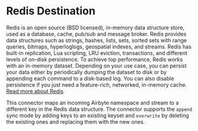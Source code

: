 # Redis Destination

Redis is an open source (BSD licensed), in-memory data structure store, used as a database, cache, pub/sub and message broker. 
Redis provides data structures such as strings, hashes, lists, sets, sorted sets with range queries, bitmaps, hyperloglogs, geospatial indexes, and streams. 
Redis has built-in replication, Lua scripting, LRU eviction, transactions, and different levels of on-disk persistence.
To achieve top performance, Redis works with an in-memory dataset. Depending on your use case, you can persist your data either by periodically dumping the dataset to disk or by appending each command to a disk-based log. You can also disable persistence if you just need a feature-rich, networked, in-memory cache.
[Read more about Redis](https://redis.io/)


This connector maps an incoming Airbyte namespace and stream to a different key in the Redis data structure. The connector supports the `append` sync mode by
adding keys to an existing keyset and `overwrite` by deleting the existing ones and replacing them with the new ones.